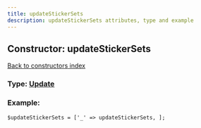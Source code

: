 ```yaml
---
title: updateStickerSets
description: updateStickerSets attributes, type and example
---
```

## Constructor: updateStickerSets  
[Back to constructors index](index.md)






### Type: [Update](../types/Update.md)


### Example:

```
$updateStickerSets = ['_' => updateStickerSets, ];
```